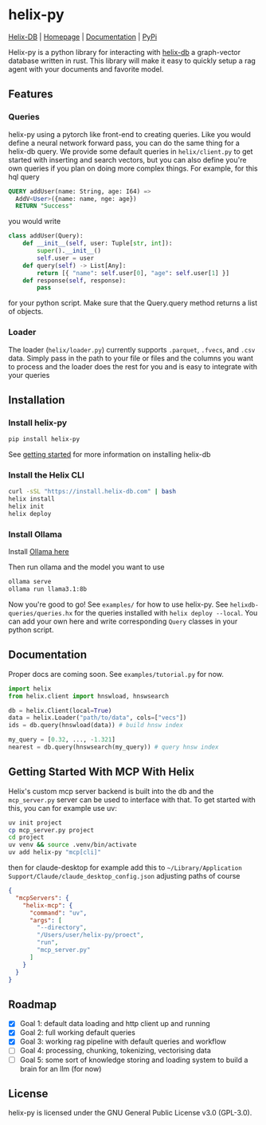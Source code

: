# helix-py
[Helix-DB](https://github.com/HelixDB/helix-db) | [Homepage](https://www.helix-db.com/) | [Documentation](https://docs.helix-db.com/introduction/overview) | [PyPi](https://pypi.org/project/helix-py/)

Helix-py is a python library for interacting with [helix-db](https://github.com/HelixDB/helix-db) a
graph-vector database written in rust.
This library will make it easy to quickly setup a rag agent with your documents and favorite model.

## Features

### Queries
helix-py using a pytorch like front-end to creating queries. Like you would define a neural network
forward pass, you can do the same thing for a helix-db query. We provide some default queries in
`helix/client.py` to get started with inserting and search vectors, but you can also define you're
own queries if you plan on doing more complex things. For example, for this hql query
```sql
QUERY addUser(name: String, age: I64) =>
  AddV<User>({name: name, nge: age})
  RETURN "Success"
```
you would write
```python
class addUser(Query):
    def __init__(self, user: Tuple[str, int]):
        super().__init__()
        self.user = user
    def query(self) -> List[Any]:
        return [{ "name": self.user[0], "age": self.user[1] }]
    def response(self, response):
        pass
```
for your python script. Make sure that the Query.query method returns a list of objects.

### Loader
The loader (`helix/loader.py`) currently supports `.parquet`, `.fvecs`, and `.csv` data. Simply pass in the path to your
file or files and the columns you want to process and the loader does the rest for you and is easy to integrate with
your queries

## Installation
### Install helix-py
```bash
pip install helix-py
```
See [getting started](https://github.com/HelixDB/helix-db?tab=readme-ov-file#getting-started) for more
information on installing helix-db

### Install the Helix CLI
```bash
curl -sSL "https://install.helix-db.com" | bash
helix install
helix init
helix deploy
```

### Install Ollama
Install [Ollama here](https://ollama.com/download)

Then run ollama and the model you want to use
```bash
ollama serve
ollama run llama3.1:8b
```

Now you're good to go! See `examples/` for how to use helix-py. See
`helixdb-queries/queries.hx` for the queries installed with `helix deploy --local`. You can add your own here
and write corresponding `Query` classes in your python script.

## Documentation
Proper docs are coming soon. See `examples/tutorial.py` for now.
```python
import helix
from helix.client import hnswload, hnswsearch

db = helix.Client(local=True)
data = helix.Loader("path/to/data", cols=["vecs"])
ids = db.query(hnswload(data)) # build hnsw index

my_query = [0.32, ..., -1.321]
nearest = db.query(hnswsearch(my_query)) # query hnsw index
```

## Getting Started With MCP With Helix
Helix's custom mcp server backend is built into the db and the `mcp_server.py` server can be used
to interface with that. To get started with this, you can for example use uv:

```bash
uv init project
cp mcp_server.py project
cd project
uv venv && source .venv/bin/activate
uv add helix-py "mcp[cli]"
```
then for claude-desktop for example add this to
`~/Library/Application Support/Claude/claude_desktop_config.json` adjusting paths of course
```json
{
  "mcpServers": {
    "helix-mcp": {
      "command": "uv",
      "args": [
        "--directory",
        "/Users/user/helix-py/proect",
        "run",
        "mcp_server.py"
      ]
    }
  }
}
```

## Roadmap
- [X] Goal 1: default data loading and http client up and running
- [X] Goal 2: full working default queries
- [X] Goal 3: working rag pipeline with default queries and workflow
- [ ] Goal 4: processing, chunking, tokenizing, vectorising data
- [ ] Goal 5: some sort of knowledge storing and loading system to build a brain for an llm (for now)

## License
helix-py is licensed under the GNU General Public License v3.0 (GPL-3.0).
